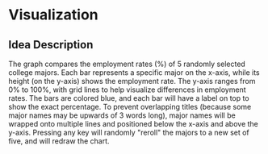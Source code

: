 # Visualization
## Idea Description
The graph compares the employment rates (%) of 5 randomly selected college majors. Each bar represents a specific major on the x-axis, while its height (on the y-axis) shows the employment rate. The y-axis ranges from 0% to 100%, with grid lines to help visualize differences in employment rates. The bars are colored blue, and each bar will have a label on top to show the exact percentage. To prevent overlapping titles (because some major names may be upwards of 3 words long), major names will be wrapped onto multiple lines and positioned below the x-axis and above the y-axis. Pressing any key will randomly "reroll" the majors to a new set of five, and will redraw the chart.
